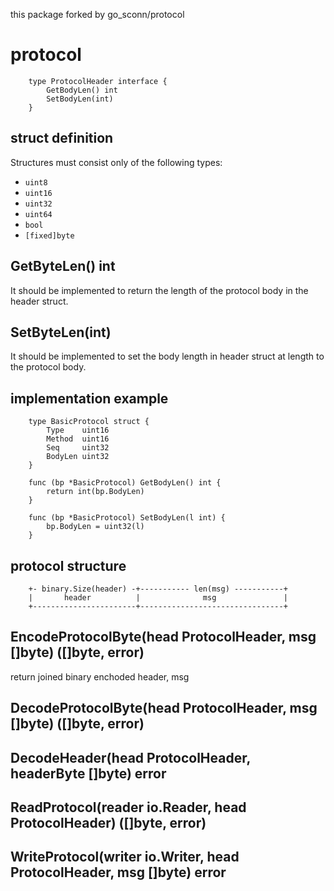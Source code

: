 this package forked by go_sconn/protocol
# protocol

```
    type ProtocolHeader interface {
        GetBodyLen() int
        SetBodyLen(int)
    }
```

## struct definition
Structures must consist only of the following types:
 - `uint8`
 - `uint16`
 - `uint32`
 - `uint64`
 - `bool`
 - `[fixed]byte`

## GetByteLen() int
It should be implemented to return the length of the protocol body in the header struct.

## SetByteLen(int)
It should be implemented to set the body length in header struct at length to the protocol body.

## implementation example
```
    type BasicProtocol struct {
        Type    uint16
        Method  uint16
        Seq     uint32
        BodyLen uint32
    }

    func (bp *BasicProtocol) GetBodyLen() int {
        return int(bp.BodyLen)
    }

    func (bp *BasicProtocol) SetBodyLen(l int) {
        bp.BodyLen = uint32(l)
    }
```

## protocol structure
```
    +- binary.Size(header) -+----------- len(msg) -----------+
    |       header          |              msg               |
    +-----------------------+--------------------------------+
```

## EncodeProtocolByte(head ProtocolHeader, msg []byte) ([]byte, error)
return joined binary enchoded header, msg

## DecodeProtocolByte(head ProtocolHeader, msg []byte) ([]byte, error)

## DecodeHeader(head ProtocolHeader, headerByte []byte) error

## ReadProtocol(reader io.Reader, head ProtocolHeader) ([]byte, error)

## WriteProtocol(writer io.Writer, head ProtocolHeader, msg []byte) error
